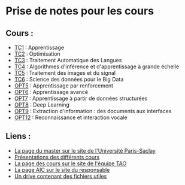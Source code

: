 # Prise de notes pour les cours

## Cours :

- [TC1](TC1) : Apprentissage
- [TC2](TC2) : Optimisation
- [TC3](TC3) : Traitement Automatique des Langues
- [TC4](TC4) : Algorithmes d'inférence et d'apprentissage à grande échelle
- [TC5](TC5) : Traitement des images et du signal
- [TC6](TC6) : Science des données pour le Big Data
- [OPT5](OPT5) : Apprentissage par renforcement
- [OPT6](OPT6) : Apprentissage avancé
- [OPT7](OPT7) : Apprentissage à partir de données structurées
- [OPT8](OPT8) : Deep Learning
- [OPT9](OPT9) : Extraction d'information : des documents aux interfaces
- [OPT12](OPT12) : Reconnaissance et interaction vocale

## Liens :

- [La page du master sur le site de l'Université Paris-Saclay](https://www.universite-paris-saclay.fr/fr/education/master/m2-apprentissage-information-et-contenu-machine-learning-information-and-content#presentation-m2)
- [Présentations des différents cours](https://drive.google.com/drive/folders/0B6bFVfow2ez_SVVzamQ4ZGRocUU)
- [La page des cours sur le site de l'équipe TAO](https://tao.lri.fr/courses)
- [La page AIC sur le site du responsable](https://allauzen.github.io/cours/AIC/)
- [Un drive contenant des fichiers utiles](https://ocsync.limsi.fr/index.php/s/TETPT57yxziIN8R)
